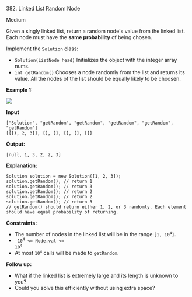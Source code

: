 382\. Linked List Random Node

Medium

Given a singly linked list, return a random node's value from the linked list. Each node must have the **same probability** of being chosen.

Implement the `Solution` class:

*   `Solution(ListNode head)` Initializes the object with the integer array nums.
*   `int getRandom()` Chooses a node randomly from the list and returns its value. All the nodes of the list should be equally likely to be choosen.

**Example 1:**

![](https://assets.leetcode.com/uploads/2021/03/16/getrand-linked-list.jpg)

**Input**

    ["Solution", "getRandom", "getRandom", "getRandom", "getRandom", "getRandom"] 
    [[[1, 2, 3]], [], [], [], [], []]

**Output:**

    [null, 1, 3, 2, 2, 3]

**Explanation:**

    Solution solution = new Solution([1, 2, 3]); 
    solution.getRandom(); // return 1 
    solution.getRandom(); // return 3 
    solution.getRandom(); // return 2 
    solution.getRandom(); // return 2 
    solution.getRandom(); // return 3 
    // getRandom() should return either 1, 2, or 3 randomly. Each element should have equal probability of returning.

**Constraints:**

*   The number of nodes in the linked list will be in the range <code>[1, 10<sup>4</sup>]</code>.
*   <code>-10<sup>4</sup> <= Node.val <= 10<sup>4</sup></code>
*   At most <code>10<sup>4</sup></code> calls will be made to `getRandom`.

**Follow up:**

*   What if the linked list is extremely large and its length is unknown to you?
*   Could you solve this efficiently without using extra space?